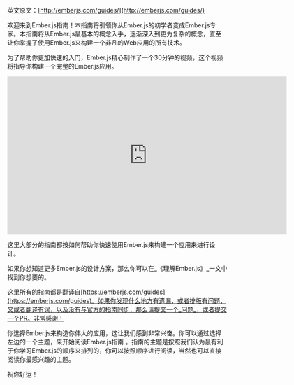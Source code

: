 英文原文：[http://emberjs.com/guides/](http://emberjs.com/guides/)

欢迎来到Ember.js指南！本指南将引领你从Ember.js的初学者变成Ember.js专家。本指南将从Ember.js最基本的概念入手，逐渐深入到更为复杂的概念，直至让你掌握了使用Ember.js来构建一个非凡的Web应用的所有技术。

为了帮助你更加快速的入门，Ember.js精心制作了一个30分钟的视频，这个视频将指导你构建一个完整的Ember.js应用。

<iframe width="640" height="360" src="http://www.youtube.com/embed/Ga99hMi7wfY?feature=player_detailpage" frameborder="0" allowfullscreen></iframe>

这里大部分的指南都按如何帮助你快速使用Ember.js来构建一个应用来进行设计。

如果你想知道更多Ember.js的设计方案，那么你可以在_《理解Ember.js》_一文中找到你想要的。

这里所有的指南都是翻译自[https://emberjs.com/guides](https://emberjs.com/guides)。如果你发现什么地方有遗漏，或者排版有问题，又或者翻译有误，以及没有与官方的指南同步，那么请提交一个_问题_，或者提交一个PR。非常感谢！

你选择Ember.js来构造你伟大的应用，这让我们感到非常兴奋。你可以通过选择左边的一个主题，来开始阅读Ember.js指南
。指南的主题是按照我们认为最有利于你学习Ember.js的顺序来排列的，你可以按照顺序进行阅读，当然也可以直接阅读你最感兴趣的主题。

祝你好运！
